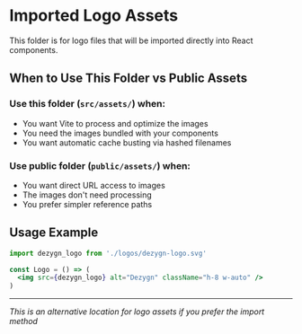 # Imported Logo Assets

This folder is for logo files that will be imported directly into React components.

## When to Use This Folder vs Public Assets

### Use this folder (`src/assets/`) when:
- You want Vite to process and optimize the images
- You need the images bundled with your components
- You want automatic cache busting via hashed filenames

### Use public folder (`public/assets/`) when:
- You want direct URL access to images
- The images don't need processing
- You prefer simpler reference paths

## Usage Example
```jsx
import dezygn_logo from './logos/dezygn-logo.svg'

const Logo = () => (
  <img src={dezygn_logo} alt="Dezygn" className="h-8 w-auto" />
)
```

---
*This is an alternative location for logo assets if you prefer the import method*